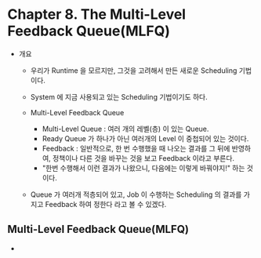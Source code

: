 # Chapter 8. The Multi-Level Feedback Queue(MLFQ)

+ 개요
  - 우리가 Runtime 을 모르지만, 그것을 고려해서 만든 새로운 Scheduling 기법이다. 
  - System 에 지금 사용되고 있는 Scheduling 기법이기도 하다.  
  - Multi-Level Feedback Queue
    - Multi-Level Queue : 여러 개의 레벨(층) 이 있는 Queue.
    - Ready Queue 가 하나가 아닌 여러개의 Level 이 중첩되어 있는 것이다. 
    - Feedback : 일반적으로, 한 번 수행했을 때 나오는 결과를 그 뒤에 반영하여, 정책이나 다른 것을 바꾸는 것을 보고 Feedback 이라고 부른다.
    - "한번 수행해서 이런 결과가 나왔으니, 다음에는 이렇게 바꿔야지!" 하는 것이다. 
  
  - Queue 가 여러개 적층되어 있고, Job 이 수행하는 Scheduling 의 결과를 가지고 Feedback 하여 정한다 라고 볼 수 있겠다.

## Multi-Level Feedback Queue(MLFQ)

+ 
